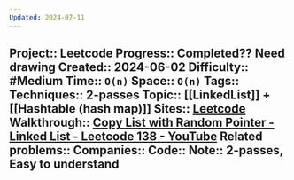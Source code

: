 ```yaml
---
Updated: 2024-07-11
---
```

Project:: Leetcode
Progress:: Completed?? Need drawing
Created:: 2024-06-02
Difficulty:: #Medium 
Time:: `O(n)`
Space:: `O(n)`
Tags:: 
Techniques:: 2-passes
Topic:: [[LinkedList]] + [[Hashtable (hash map)]]
Sites:: [Leetcode](https://leetcode.com/problems/copy-list-with-random-pointer/description/)
Walkthrough:: [Copy List with Random Pointer - Linked List - Leetcode 138 - YouTube](https://www.youtube.com/watch?v=5Y2EiZST97Y)
Related problems:: 
Companies:: 
Code:: 
Note:: 2-passes, Easy to understand
---
